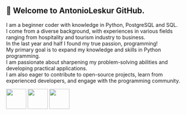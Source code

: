 ## 👋 Welcome to AntonioLeskur GitHub.
I am a beginner coder with knowledge in Python, PostgreSQL and SQL.<br>
I come from a diverse background, with experiences in various fields ranging from hospitality and tourism industry to business.<br>
In the last year and half I found my true passion, programming!<br>
My primary goal is to expand my knowledge and skills in Python programming.<br> I am passionate about sharpening my problem-solving abilities and developing practical applications.<br> I am also eager to contribute to open-source projects, learn from experienced developers, and engage with the programming community.<br>
  
  <img align="center" src="https://cdn.jsdelivr.net/gh/devicons/devicon/icons/python/python-original-wordmark.svg" 
       width="55" 
       height="55" /> 
            <img align="center" src="https://cdn.jsdelivr.net/gh/devicons/devicon/icons/sqlite/sqlite-original.svg"
       width="55" 
       height="55" />
  <img align="center" 
            src="https://cdn.jsdelivr.net/gh/devicons/devicon/icons/postgresql/postgresql-plain-wordmark.svg"
    width="55" 
       height="55"/>
          
          
 

          
